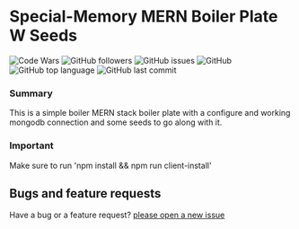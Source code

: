 
# Special-Memory MERN Boiler Plate W Seeds

![Code Wars](https://www.codewars.com/users/cl33per/badges/micro)
![GitHub followers](https://img.shields.io/github/followers/cl33per?style=social)
![GitHub issues](https://img.shields.io/github/issues/cl33per/special-memory)
![GitHub](https://img.shields.io/github/license/cl33per/special-memory)
![GitHub top language](https://img.shields.io/github/languages/top/cl33per/special-memory)
![GitHub last commit](https://img.shields.io/github/last-commit/cl33per/special-memory)

### Summary

This is a simple boiler MERN stack boiler plate with a configure and working mongodb connection and some seeds to go along with it. 

### Important

Make sure to run 'npm install && npm run client-install'

## Bugs and feature requests

Have a bug or a feature request? [please open a new issue](https://github.com/cl33per/projectI/issues/new)

 

